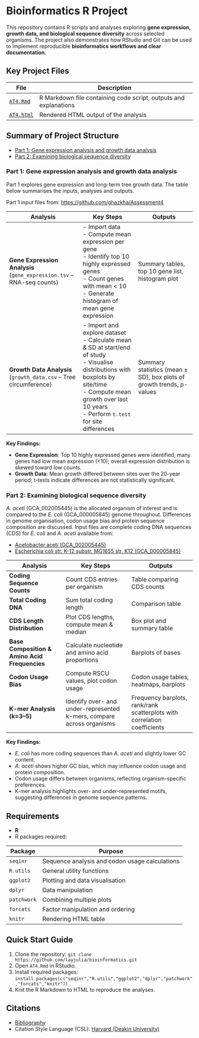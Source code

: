 # Bioinformatics R Project
This repository contains R scripts and analyses exploring **gene expression, growth data, and biological sequence diversity** across selected organisms. The project also demonstrates how RStudio and Git can be used to implement reproducible **bioinformatics workflows and clear documentation**.

## Key Project Files
| File | Description |
|------|-------------|
| [`AT4.Rmd`](https://github.com/layjulia/bioinformatics/blob/main/AT4.Rmd) | R Markdown file containing code script, outputs and explanations |
| [`AT4.html`](https://github.com/layjulia/bioinformatics/blob/main/AT4.html) | Rendered HTML output of the analysis |

## Summary of Project Structure

- [Part 1: Gene expression analysis and growth data analysis](https://github.com/layjulia/bioinformatics?tab=readme-ov-file#part-1-importing-files-data-wrangling-mathematical-operations-plots-and-saving-code-on-github)
- [Part 2: Examining biological sequence diversity](https://github.com/layjulia/bioinformatics?tab=readme-ov-file#part-2-examining-biological-sequence-diversity)

### Part 1: Gene expression analysis and growth data analysis
Part 1 explores gene expression and long-term tree growth data. The table below summarises the inputs, analyses and outputs.

Part 1 input files from: https://github.com/ghazkha/Assessment4

| Analysis | Key Steps | Outputs |
|----------|-----------|---------|
| **Gene Expression Analysis** <br> (`gene_expression.tsv` – RNA-seq counts) | - Import data<br>- Compute mean expression per gene<br>- Identify top 10 highly expressed genes<br>- Count genes with mean < 10<br>- Generate histogram of mean gene expression | Summary tables, top 10 gene list, histogram plot |
| **Growth Data Analysis** <br> (`growth_data.csv` – Tree circumference) | - Import and explore dataset<br>- Calculate mean & SD at start/end of study<br>- Visualise distributions with boxplots by site/time<br>- Compute mean growth over last 10 years<br>- Perform `t.test` for site differences | Summary statistics (mean ± SD), box plots of growth trends, p-values |

**Key Findings:**  
- **Gene Expression**: Top 10 highly expressed genes were identified; many genes had low mean expression (<10); overall expression distribution is skewed toward low counts.  
- **Growth Data**: Mean growth differed between sites over the 20-year period; t-tests indicate differences are not statistically significant.

### Part 2: Examining biological sequence diversity

_A. aceti_ (GCA_002005445) is the allocated organism of interest and is compared to the _E. coli_ (GCA_000005845) genome throughout. Differences in genome organisation, codon usage bias and protein sequence composition are discussed. Input files are complete coding DNA sequences (CDS) for *E. coli* and *A. aceti* available from:  

- [Acetobacter aceti (GCA_002005445)](https://bacteria.ensembl.org/Acetobacter_aceti_gca_002005445/Info/Index)
- [Escherichia coli str. K-12 substr. MG1655 str. K12 (GCA_000005845)](https://bacteria.ensembl.org/Escherichia_coli_str_k_12_substr_mg1655_gca_000005845/Info/Index/)

| Analysis | Key Steps | Outputs |
|----------|-----------|---------|
| **Coding Sequence Counts** | Count CDS entries per organism | Table comparing CDS counts |
| **Total Coding DNA** | Sum total coding length | Comparison table |
| **CDS Length Distribution** | Plot CDS lengths, compute mean & median | Box plot and summary table |
| **Base Composition & Amino Acid Frequencies** | Calculate nucleotide and amino acid proportions | Barplots of bases |
| **Codon Usage Bias** | Compute RSCU values, plot codon usage | Codon usage tables, heatmaps, barplots |
| **K-mer Analysis (k=3–5)** | Identify over- and under-represented k-mers, compare across organisms | Frequency barplots, rank/rank scatterplots with correlation coefficients |

**Key Findings:**  
- *E. coli* has more coding sequences than *A. aceti* and slightly lower GC content.  
- *A. aceti* shows higher GC bias, which may influence codon usage and protein composition.  
- Codon usage differs between organisms, reflecting organism-specific preferences.  
- K-mer analysis highlights over- and under-represented motifs, suggesting differences in genome sequence patterns.

## Requirements

- **R**
- R packages required:

| Package     | Purpose                                           |
|------------|--------------------------------------------------|
| `seqinr`   | Sequence analysis and codon usage calculations  |
| `R.utils`  | General utility functions                        |
| `ggplot2`  | Plotting and data visualisation                  |
| `dplyr`    | Data manipulation                                |
| `patchwork`| Combining multiple plots                          |
| `forcats`  | Factor manipulation and ordering                 |
| `knitr`    | Rendering HTML table                             |

## Quick Start Guide

1. Clone the repository: `git clone https://github.com/layjulia/bioinformatics.git`
2. Open `AT4.Rmd` in RStudio.
3. Install required packages: `install.packages(c("seqinr","R.utils","ggplot2","dplyr","patchwork","forcats","knitr"))`
4. Knit the R Markdown to HTML to reproduce the analyses.

## Citations

* [Bibliography](https://github.com/layjulia/bioinformatics/blob/main/references.bib)
* Citation Style Language (CSL): [Harvard (Deakin University)](https://www.zotero.org/styles?q=id%3Aharvard-deakin-university&format=author-date)